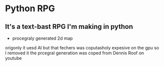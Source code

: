 # Python RPG
## It's a text-bast RPG I'm making in python

- procegraly generated 2d map

origonly it uesd AI but that fechers was coputasholy expesive on the gpu so I removed it 
the prcegral generation was coped from Dennis Roof on youtube 
